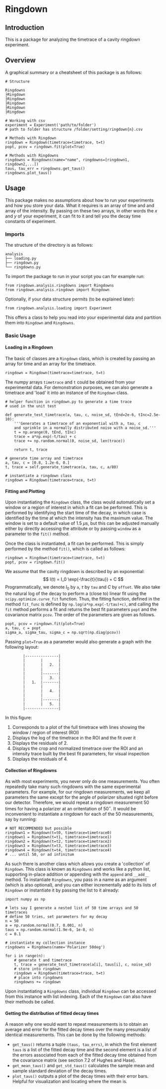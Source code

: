 # Ringdown 

## Introduction 

This is a package for analyzing the timetrace of a cavity ringdown experiment.

## Overview

A graphical summary or a cheatsheet of this package is as follows:

```
# Structure

Ringdowns
├Ringdown
├Ringdown
├Ringdown
├Ringdown
├Ringdown

# Working with csv
experiment = Experiment('path/to/folder')
# path to folder has structure /folder/setting/ringdown{n}.csv

# Methods with Ringdown
ringdown = Ringdown(timetrace=timetrace, t=t)
popt, pcov = ringdown.fit(plot=True)

# Methods with Ringdowns
ringdowns = Ringdowns(name="name", ringdowns=[ringdown1, ringdown2,...])
taus, tau_err = ringdowns.get_taus()
ringdowns.plot_taus()
```

## Usage

This package makes no assumptions about how to run your experiments and how you store your data. What it requires is an array of time and and array of the intensity. By passing on these two arrays, in other words the $x$ and $y$ of your experiment, it can fit to it and tell you the decay time constants of experiment.

### Imports

The structure of the directory is as follows:
```
analysis
├── loading.py
├── ringdown.py
└── ringdowns.py
```

To import the package to run in your script you can for example run:

```
from ringdown.analysis.ringdowns import Ringdowns 
from ringdown.analysis.ringdown import Ringdown
```

Optionally, if your data structure permits (to be explained later):

```
from ringdown.analysis.loading import Experiment
```

This offers a class to help you read into your experimental data and partition them into `Ringdown` and `Ringdowns`.

### Basic Usage

#### Loading in a Ringdown

The basic of classes are a `Ringdown` class, which is created by passing an array for time and an array for the timetrace.

```
ringdown = Ringdown(timetrace=timetrace, t=t)
```
The numpy arrays `timetrace` and `t` could be obtained from your experimental data. For demonstration purposes, we can also generate a timetrace and 'load' it into an instance of the `Ringdown` class.
```
# helper function in ringdown.py to generate a time trace
# used in the unit test

def generate_test_timetrace(a, tau, c, noise_sd, tEnd=2e-6, tInc=2.5e-10):
    '''Generates a timetrace of an exponential with a, tau, c
    and sprinkle in a normally distributed noise with a noise_sd.'''
    t = np.arange(0, tEnd, tInc)
    trace = a*np.exp(-t/tau) + c
    trace += np.random.normal(0, noise_sd, len(trace))

    return t, trace

# generate time array and timetrace
a, tau, c = [0.8, 1.2e-6, 0.]
t, trace = self.generate_timetrace(a, tau, c, a/80)

# instantiate a ringdown class
ringdown = Ringdown(timetrace=trace, t=t)
```

#### Fitting and Plotting

Upon instantiating the `Ringdown` class, the class would automatically set a window or a region of interest in which a fit can be performed. This is performed by identifying the start time of the decay, in which case is identified by the time at which the intensity has the maximum value. The window is set to a default value of 1.5 $\mu$s, but this can be adjusted manually either by directly accessing the attribute or by passing `window` as a parameter to the `fit()` method. 

Once the class is instantiated, a fit can be performed. This is simply performed by the method `fit()`, which is called as follows:
```
ringdown = Ringdown(timetrace=timetrace, t=t)
popt, pcov = ringdown.fit()
```
We assume that the cavity ringdown is described by an exponential:
$$ I(t) = I_0 \exp(-\frac{t}{\tau}) + C $$
Programmatically, we denote $I_0$ by `a`, $\tau$ by `tau` and $C$ by `offset`. We also take the natural log of the decay to perform a (close to) linear fit using the `scipy.optimize.curve_fit` function. Thus, the fitting function, defined in the method `fit_func` is defined by `np.log(a*np.exp(-t/tau)+c)`, and calling the `fit` method performs a fit and returns the best fit parameters `popt` and the covariance matrix `pcov`. The order of the parameters are given as follows.
```
popt, pcov = ringdown.fit(plot=True)
a, tau, c = popt
sigma_a, sigma_tau, sigma_c = np.sqrt(np.diag(pcov))
```
Passing `plot=True` as a parameter would also generate a graph with the following layout:
```
        |---------------|
        |       |       |
        |       |   2.  |        
        |       |       |
        |       |-------|
        |       |   3.  |
        |   1.  |-------|
        |       |       |
        |       |   4.  |
        |       |       |
        |       |-------|
        |       |   5.  |
        |---------------|
```
In this figure:
1. Corresponds to a plot of the full timetrace with lines showing the window / region of interest (ROI)
2. Displays the log of the timetrace in the ROI and the fit over it
3. Displays the residuals of 2.
4. Displays the crop and normalized timetrace over the ROI and an intensity trace built by the best fit parameters, for visual inspection
5. Displays the residuals of 4.


#### Collection of Ringdowns

As with most experiments, you never only do one measurements. You often repeatedly take many such ringdowns with the same experimental parameters. For example, for our ringdown measurements, we keep all parameters the same except for the angle of  polarizer situated right before our detector. Therefore, we would repeat a ringdown measurement 50 times for having a polarizer at an oritentation of $50^\circ$. It would be inconvenient to instantiate a ringdown for each of the 50 measurements, say by running:
```
# NOT RECOMMENDED but possible
ringdown1 = Ringdown(t=t0, timetrace=timetrace0)
ringdown1 = Ringdown(t=t1, timetrace=timetrace1)
ringdown2 = Ringdown(t=t2, timetrace=timetrace2)
ringdown3 = Ringdown(t=t3, timetrace=timetrace3)
ringdown4 = Ringdown(t=t4, timetrace=timetrace4)
# ... until 50, or ad infinitum
```
As such there is another class which allows you create a 'collection' of `Ringdown`. This class is known as `Ringdowns` and works like a python list, supporting in-place addition or appending with the `append` and `__add__` method. To instantiate `Ringdowns`, you pass in a name as an argument (which is also optional), and you can either incrementally add to its lists of `Ringdown` or instantiate it by passing the list to it already:

```
import numpy as np

# lets say I generate a nested list of 50 time arrays and 50 timetraces
# define 50 tries, set parameters for my decay
n = 50
a = np.random.normal(0.7, 0.001, n)
taus = np.random.normal(1.9e-6, 1e-8, n)
c = 0.1

# instantiate my collection instance
ringdowns = Ringdowns(name='Polarizer 50deg')

for i in range(n):
    # generate t and timetrace
    t, trace = generate_test_timetrace(a[i], taus[i], c, noise_sd) 
    # store into ringdown
    ringdown = Ringdown(timetrace=trace, t=t)
    # place into ringdowns
    ringdowns += ringdown 
```

Upon instantiating a `Ringdowns` class, individual `Ringdown` can be accessed from this instance with list indexing. Each of the `Ringdown` can also have their methods be called.

#### Getting the distribution of fitted decay times

A reason why one would want to repeat measurements is to obtain an average and error for the fitted decay times over the many presumably identical measurements. This can be done by the following methods:
- `get_taus()` returns a tuple `(taus, tau_errs)`, in which the first element `taus` is a list of the fitted decay time and the second element is a list of the errors associated from each of the fitted decay time obtained from the covariance matrix (see section 7.2 of Hughes and Hase).
- `get_mean_taus()` and `get_std_taus()` calculates the sample mean and sample standard deviation of the decay times.
- `plot_taus()` outputs a plot of the decay times with their error bars. Helpful for visualization and locating where the mean is.


